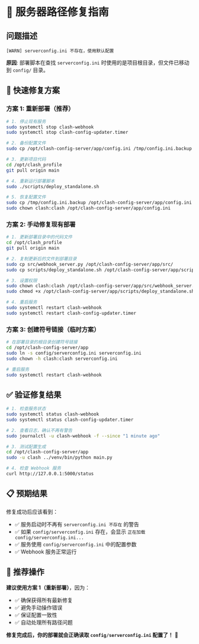 # 🔧 服务器路径修复指南

## 问题描述
```
[WARN] serverconfig.ini 不存在，使用默认配置
```

**原因**: 部署脚本在查找 `serverconfig.ini` 时使用的是项目根目录，但文件已移动到 `config/` 目录。

## 🚀 快速修复方案

### **方案 1: 重新部署（推荐）**

```bash
# 1. 停止现有服务
sudo systemctl stop clash-webhook
sudo systemctl stop clash-config-updater.timer

# 2. 备份配置文件
sudo cp /opt/clash-config-server/app/config.ini /tmp/config.ini.backup

# 3. 更新项目代码
cd /opt/clash_profile
git pull origin main

# 4. 重新运行部署脚本
sudo ./scripts/deploy_standalone.sh

# 5. 恢复配置文件
sudo cp /tmp/config.ini.backup /opt/clash-config-server/app/config.ini
sudo chown clash:clash /opt/clash-config-server/app/config.ini
```

### **方案 2: 手动修复现有部署**

```bash
# 1. 更新部署目录中的代码文件
cd /opt/clash_profile
git pull origin main

# 2. 复制更新后的文件到部署目录
sudo cp src/webhook_server.py /opt/clash-config-server/app/src/
sudo cp scripts/deploy_standalone.sh /opt/clash-config-server/app/scripts/

# 3. 设置权限
sudo chown clash:clash /opt/clash-config-server/app/src/webhook_server.py
sudo chmod +x /opt/clash-config-server/app/scripts/deploy_standalone.sh

# 4. 重启服务
sudo systemctl restart clash-webhook
sudo systemctl restart clash-config-updater.timer
```

### **方案 3: 创建符号链接（临时方案）**

```bash
# 在部署目录的根目录创建符号链接
cd /opt/clash-config-server/app
sudo ln -s config/serverconfig.ini serverconfig.ini
sudo chown -h clash:clash serverconfig.ini

# 重启服务
sudo systemctl restart clash-webhook
```

## ✅ 验证修复结果

```bash
# 1. 检查服务状态
sudo systemctl status clash-webhook
sudo systemctl status clash-config-updater.timer

# 2. 查看日志，确认不再有警告
sudo journalctl -u clash-webhook -f --since "1 minute ago"

# 3. 测试配置生成
cd /opt/clash-config-server/app
sudo -u clash ../venv/bin/python main.py

# 4. 检查 Webhook 服务
curl http://127.0.0.1:5000/status
```

## 📋 预期结果

修复成功后应该看到：
- ✅ 服务启动时不再有 `serverconfig.ini 不存在` 的警告
- ✅ 如果 `config/serverconfig.ini` 存在，会显示 `正在加载 config/serverconfig.ini...`
- ✅ 服务使用 `config/serverconfig.ini` 中的配置参数
- ✅ Webhook 服务正常运行

## 🎯 推荐操作

**建议使用方案 1（重新部署）**，因为：
- ✅ 确保获得所有最新修复
- ✅ 避免手动操作错误
- ✅ 保证配置一致性
- ✅ 自动处理所有路径问题

**修复完成后，你的部署就会正确读取 `config/serverconfig.ini` 配置了！** 🚀
